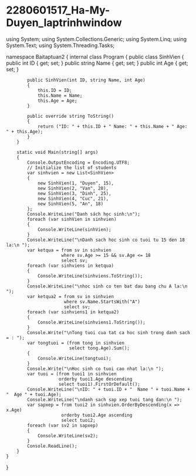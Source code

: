 # 2280601517_Ha-My-Duyen_laptrinhwindow

using System;
using System.Collections.Generic;
using System.Linq;
using System.Text;
using System.Threading.Tasks;


namespace Baitaptuan2
{
    internal class Program
    {
        public class SinhVien
        {
            public int ID { get; set; }
            public string Name { get; set; }
            public int Age { get; set; }

            public SinhVien(int ID, string Name, int Age)
            {
                this.ID = ID;
                this.Name = Name;
                this.Age = Age;
            }

            public override string ToString()
            {
                return ("ID: " + this.ID + " Name: " + this.Name + " Age: " + this.Age);
            }
        }

        static void Main(string[] args)
        {
            Console.OutputEncoding = Encoding.UTF8;
            // Initialize the list of students
            var sinhvien = new List<SinhVien>
            {
                new SinhVien(1, "Duyen", 15),
                new SinhVien(2, "Van", 20),
                new SinhVien(3, "Dinh", 25),
                new SinhVien(4, "Cuc", 21),
                new SinhVien(5, "An", 18)
            };
            Console.WriteLine("Danh sách học sinh:\n");
            foreach (var sinhVien in sinhvien)
            {
                Console.WriteLine(sinhVien);
            }
            Console.WriteLine("\nDanh sach hoc sinh co tuoi tu 15 den 18 la:\n ");
            var ketqua = from sv in sinhvien
                         where sv.Age >= 15 && sv.Age <= 18
                         select sv;
            foreach (var sinhviens in ketqua)
            {
                Console.WriteLine(sinhviens.ToString());
            }
            Console.WriteLine("\nhoc sinh co ten bat dau bang chu A la:\n ");
            var ketqua2 = from sv in sinhvien
                          where sv.Name.StartsWith("A")
                          select sv;
            foreach (var sinhviens1 in ketqua2)
            {
                Console.WriteLine(sinhviens1.ToString());
            }
            Console.Write("\nTong tuoi cua tat ca hoc sinh trong danh sach = : ");
            var tongtuoi = (from tong in sinhvien
                            select tong.Age).Sum();
            {
                Console.WriteLine(tongtuoi);
            }
            Console.Write("\nHoc sinh co tuoi cao nhat la:\n ");
            var tuoi = (from tuoi1 in sinhvien
                        orderby tuoi1.Age descending
                        select tuoi1).FirstOrDefault();
            Console.WriteLine("\nID: " + tuoi.ID + "  Name " + tuoi.Name + "  Age " + tuoi.Age);
            Console.WriteLine("\ndanh sach sap xep tuoi tang dan:\n ");
            var sapxep = from tuoi2 in sinhvien.OrderByDescending(x => x.Age)
                         orderby tuoi2.Age ascending
                         select tuoi2;
            foreach (var sv2 in sapxep)
            {
                Console.WriteLine(sv2);
            }
            Console.ReadLine();
        }
    }
}
